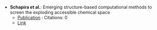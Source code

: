 - **Schapira et al.**: Emerging structure-based computational methods to screen the exploding accessible chemical space
	- [Publication](https://doi.org/10.1016/j.sbi.2024.102812) : Citations: 0
	- [Link](https://www.sciencedirect.com/science/article/pii/S0959440X24000393?via%3Dihub)
